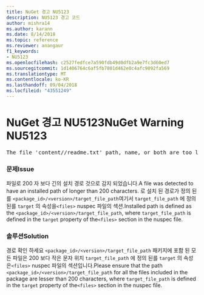 ```yaml
---
title: NuGet 경고 NU5123
description: NU5123 경고 코드
author: mishra14
ms.author: karann
ms.date: 8/14/2018
ms.topic: reference
ms.reviewer: anangaur
f1_keywords:
- NU5123
ms.openlocfilehash: c2527fedfce7a590fdb49d0dfb2a9e7fc3d60ed7
ms.sourcegitcommit: 1d1406764c6af5fb7801d462e0c4afc9092fa569
ms.translationtype: MT
ms.contentlocale: ko-KR
ms.lasthandoff: 09/04/2018
ms.locfileid: "43551249"
---
```

# <a name="nuget-warning-nu5123"></a><span data-ttu-id="e4d43-103">NuGet 경고 NU5123</span><span class="sxs-lookup"><span data-stu-id="e4d43-103">NuGet Warning NU5123</span></span>
<pre>The file 'content/<LongPath>/readme.txt' path, name, or both are too long. Your package might not work without long file path support. Please shorten the file path or file name.</pre>

### <a name="issue"></a><span data-ttu-id="e4d43-104">문제</span><span class="sxs-lookup"><span data-stu-id="e4d43-104">Issue</span></span>

<span data-ttu-id="e4d43-105">파일로 200 자 보다 긴의 설치 경로 것으로 감지 되었습니다.</span><span class="sxs-lookup"><span data-stu-id="e4d43-105">A file was detected to have an installed path of longer than 200 characters.</span></span> <span data-ttu-id="e4d43-106">로 설치 된 경로가 정의 된를 `<package_id>/<version>/target_file_path`여기서 `target_file_path` 에 정의 된를 `target` 의 속성을`<files>` nuspec 파일의 섹션.</span><span class="sxs-lookup"><span data-stu-id="e4d43-106">Installed path is defined as the `<package_id>/<version>/target_file_path`, where `target_file_path` is defined in the `target` property of the`<files>` section in the nuspec file.</span></span>


### <a name="solution"></a><span data-ttu-id="e4d43-107">솔루션</span><span class="sxs-lookup"><span data-stu-id="e4d43-107">Solution</span></span>

<span data-ttu-id="e4d43-108">경로 확인 하세요 `<package_id>/<version>/target_file_path` 패키지에 포함 된 모든 파일은 200 보다 작은 문자 위치 `target_file_path` 에 정의 된를 `target` 의 속성은`<files>` nuspec 파일의 섹션입니다.</span><span class="sxs-lookup"><span data-stu-id="e4d43-108">Please ensure that the path `<package_id>/<version>/target_file_path` for all the files included in the package are lesser than 200 characters, where `target_file_path` is defined in the `target` property of the`<files>` section in the nuspec file.</span></span>

